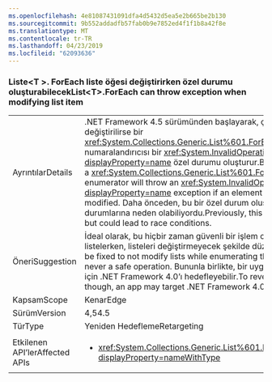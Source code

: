 ```yaml
---
ms.openlocfilehash: 4e81087431091dfa4d5432d5ea5e2b665be2b130
ms.sourcegitcommit: 9b552addadfb57fab0b9e7852ed4f1f1b8a42f8e
ms.translationtype: MT
ms.contentlocale: tr-TR
ms.lasthandoff: 04/23/2019
ms.locfileid: "62093636"
---
```

### <a name="listtforeach-can-throw-exception-when-modifying-list-item"></a><span data-ttu-id="3d6d2-101">Liste\<T >. ForEach liste öğesi değiştirirken özel durumu oluşturabilecek</span><span class="sxs-lookup"><span data-stu-id="3d6d2-101">List\<T>.ForEach can throw exception when modifying list item</span></span>

|   |   |
|---|---|
|<span data-ttu-id="3d6d2-102">Ayrıntılar</span><span class="sxs-lookup"><span data-stu-id="3d6d2-102">Details</span></span>|<span data-ttu-id="3d6d2-103">.NET Framework 4.5 sürümünden başlayarak, çağrı koleksiyonundaki bir öğe değiştirilirse bir <xref:System.Collections.Generic.List%601.ForEach(System.Action{%600})> numaralandırıcısı bir <xref:System.InvalidOperationException?displayProperty=name> özel durumu oluşturur.</span><span class="sxs-lookup"><span data-stu-id="3d6d2-103">Beginning in .NET Framework 4.5, a <xref:System.Collections.Generic.List%601.ForEach(System.Action{%600})> enumerator will throw an <xref:System.InvalidOperationException?displayProperty=name> exception if an element in the calling collection is modified.</span></span> <span data-ttu-id="3d6d2-104">Daha önceden, bu bir özel durum oluşturmuyordu ancak yarış durumlarına neden olabiliyordu.</span><span class="sxs-lookup"><span data-stu-id="3d6d2-104">Previously, this would not throw an exception but could lead to race conditions.</span></span>|
|<span data-ttu-id="3d6d2-105">Öneri</span><span class="sxs-lookup"><span data-stu-id="3d6d2-105">Suggestion</span></span>|<span data-ttu-id="3d6d2-106">İdeal olarak, bu hiçbir zaman güvenli bir işlem olmadığından kod, liste öğelerini listelerken, listeleri değiştirmeyecek şekilde düzeltilmelidir.</span><span class="sxs-lookup"><span data-stu-id="3d6d2-106">Ideally, code should be fixed to not modify lists while enumerating their elements because that is never a safe operation.</span></span> <span data-ttu-id="3d6d2-107">Bununla birlikte, bir uygulama önceki davranışa dönmek için .NET Framework 4.0’ı hedefleyebilir.</span><span class="sxs-lookup"><span data-stu-id="3d6d2-107">To revert to the previous behavior, though, an app may target .NET Framework 4.0.</span></span>|
|<span data-ttu-id="3d6d2-108">Kapsam</span><span class="sxs-lookup"><span data-stu-id="3d6d2-108">Scope</span></span>|<span data-ttu-id="3d6d2-109">Kenar</span><span class="sxs-lookup"><span data-stu-id="3d6d2-109">Edge</span></span>|
|<span data-ttu-id="3d6d2-110">Sürüm</span><span class="sxs-lookup"><span data-stu-id="3d6d2-110">Version</span></span>|<span data-ttu-id="3d6d2-111">4,5</span><span class="sxs-lookup"><span data-stu-id="3d6d2-111">4.5</span></span>|
|<span data-ttu-id="3d6d2-112">Tür</span><span class="sxs-lookup"><span data-stu-id="3d6d2-112">Type</span></span>|<span data-ttu-id="3d6d2-113">Yeniden Hedefleme</span><span class="sxs-lookup"><span data-stu-id="3d6d2-113">Retargeting</span></span>|
|<span data-ttu-id="3d6d2-114">Etkilenen API’ler</span><span class="sxs-lookup"><span data-stu-id="3d6d2-114">Affected APIs</span></span>|<ul><li><xref:System.Collections.Generic.List%601.ForEach(System.Action{%600})?displayProperty=nameWithType></li></ul>|
